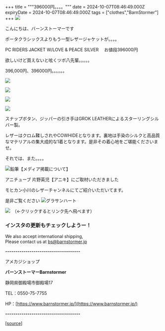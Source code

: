+++
title = """396000円。。。。"""
date = 2024-10-07T08:46:49.000Z
expiryDate = 2024-10-07T08:46:49.000Z
tags = ["clothes","BarnStormer"]
+++
[![](https://stat.ameba.jp/user_images/20231023/16/barnstormer-go/b2/03/p/o0420015015354743273.png)](https://ameblo.jp/barnstormer-go/entry-12825670498.html)

こんにちは、バーンストーマーです

ポータクラシックスよりもう一型レザージャケットが。。。。

PC RIDERS JACKET W/LOVE & PEACE SILVER 　お値段396000円

欲しいけど買えないと呟くツボ八先輩。。。。。

396,000円、396000円。。。。。。

[![](https://stat.ameba.jp/user_images/20241007/17/barnstormer-go/b4/dd/j/o0906102415495189700.jpg)](https://stat.ameba.jp/user_images/20241007/17/barnstormer-go/b4/dd/j/o0906102415495189700.jpg)

[![](https://stat.ameba.jp/user_images/20241007/17/barnstormer-go/67/1a/j/o0851102415495189702.jpg)](https://stat.ameba.jp/user_images/20241007/17/barnstormer-go/67/1a/j/o0851102415495189702.jpg)

[![](https://stat.ameba.jp/user_images/20241007/17/barnstormer-go/c6/28/j/o0557076615495189704.jpg)](https://stat.ameba.jp/user_images/20241007/17/barnstormer-go/c6/28/j/o0557076615495189704.jpg)

[![](https://stat.ameba.jp/user_images/20241007/17/barnstormer-go/d2/ca/j/o0766080015495189706.jpg)](https://stat.ameba.jp/user_images/20241007/17/barnstormer-go/d2/ca/j/o0766080015495189706.jpg)

スナップボタン、ジッパーの引き手はGROK LEATHERによるスターリングシルバー製。

レザーはクロム鞣しされやCOWHIDEとなります。裏地は手染のシルクと高品質なマテリアルの集大成的な1着となります。是非その着心地をご堪能くださいませ。

それでは、また。。。。

![鉛筆](https://stat100.ameba.jp/blog/ucs/img/char/char3/519.png)【メディア掲載について】

アニチューブ 片野英児【アニキ】にご取材いただきました

モヒカン小川のレザーチャンネルにてご紹介いただいてます。

是非ご覧ください ![グラサンハート](https://stat100.ameba.jp/blog/ucs/img/char/char3/148.png)

[![](https://stat.ameba.jp/user_images/20230412/16/barnstormer-go/6a/23/p/o0108010815269242493.png)](https://www.instagram.com/barnstormer_daily/)　（←クリックするとリンク先へ飛べます）

### インスタの更新もチェックしようー！

We also accept international shipping,  
Please contact us at bs@barnstormer.jp

**\-------------------------------------**

アメカジショップ

**バーンストーマーBarnstormer**

静岡県御殿場市御殿場17

TEL：0550-75-7755

HP：[https://www.barnstormer.jp/](https://www.barnstormer.jp/)

**\-------------------------------------**

[[source]](https://ameblo.jp/barnstormer-go/entry-12870377840.html)
